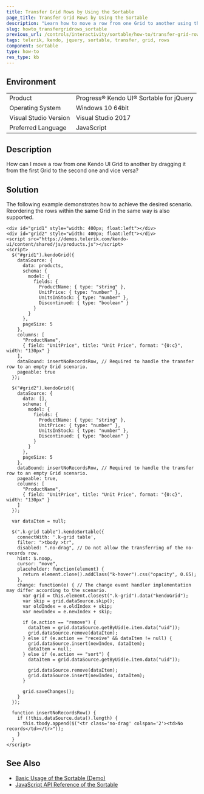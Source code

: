 ```yaml
---
title: Transfer Grid Rows by Using the Sortable
page_title: Transfer Grid Rows by Using the Sortable
description: "Learn how to move a row from one Grid to another using the Kendo UI Sortable component."
slug: howto_transfergridrows_sortable
previous_url: /controls/interactivity/sortable/how-to/transfer-grid-rows
tags: telerik, kendo, jquery, sortable, transfer, grid, rows
component: sortable
type: how-to
res_type: kb
---
```


## Environment

<table>
 <tr>
  <td>Product</td>
  <td>Progress® Kendo UI® Sortable for jQuery</td>
 </tr>
 <tr>
  <td>Operating System</td>
  <td>Windows 10 64bit</td>
 </tr>
 <tr>
  <td>Visual Studio Version</td>
  <td>Visual Studio 2017</td>
 </tr>
 <tr>
  <td>Preferred Language</td>
  <td>JavaScript</td>
 </tr>
</table>

## Description

How can I move a row from one Kendo UI Grid to another by dragging it from the first Grid to the second one and vice versa?

## Solution

The following example demonstrates how to achieve the desired scenario. Reordering the rows within the same Grid in the same way is also supported.

```dojo
<div id="grid1" style="width: 400px; float:left"></div>
<div id="grid2" style="width: 400px; float:left"></div>
<script src="https://demos.telerik.com/kendo-ui/content/shared/js/products.js"></script>
<script>
  $("#grid1").kendoGrid({
    dataSource: {
      data: products,
      schema: {
        model: {
          fields: {
            ProductName: { type: "string" },
            UnitPrice: { type: "number" },
            UnitsInStock: { type: "number" },
            Discontinued: { type: "boolean" }
          }
        }
      },
      pageSize: 5
    },
    columns: [
      "ProductName",
      { field: "UnitPrice", title: "Unit Price", format: "{0:c}", width: "130px" }
    ],
    dataBound: insertNoRecordsRow, // Required to handle the transfer row to an empty Grid scenario.
    pageable: true
  });

  $("#grid2").kendoGrid({
    dataSource: {
      data: [],
      schema: {
        model: {
          fields: {
            ProductName: { type: "string" },
            UnitPrice: { type: "number" },
            UnitsInStock: { type: "number" },
            Discontinued: { type: "boolean" }
          }
        }
      },
      pageSize: 5
    },
    dataBound: insertNoRecordsRow, // Required to handle the transfer row to an empty Grid scenario.
    pageable: true,
    columns: [
      "ProductName",
      { field: "UnitPrice", title: "Unit Price", format: "{0:c}", width: "130px" }
    ]
  });

  var dataItem = null;

  $(".k-grid table").kendoSortable({
    connectWith: '.k-grid table',
    filter: ">tbody >tr",
    disabled: ".no-drag", // Do not allow the transferring of the no-records row.
    hint: $.noop,
    cursor: "move",
    placeholder: function(element) {
      return element.clone().addClass("k-hover").css("opacity", 0.65);
    },
    change: function(e) { // The change event handler implementation may differ according to the scenario.
      var grid = this.element.closest(".k-grid").data("kendoGrid");
      var skip = grid.dataSource.skip();
      var oldIndex = e.oldIndex + skip;
      var newIndex = e.newIndex + skip;

      if (e.action == "remove") {
        dataItem = grid.dataSource.getByUid(e.item.data("uid"));
        grid.dataSource.remove(dataItem);
      } else if (e.action == "receive" && dataItem != null) {
        grid.dataSource.insert(newIndex, dataItem);
        dataItem = null;
      } else if (e.action == "sort") {
        dataItem = grid.dataSource.getByUid(e.item.data("uid"));

        grid.dataSource.remove(dataItem);
        grid.dataSource.insert(newIndex, dataItem);
      }

      grid.saveChanges();
    }
  });

  function insertNoRecordsRow() {
    if (!this.dataSource.data().length) {
      this.tbody.append($("<tr class='no-drag' colspan='2'><td>No records</td></tr>"));
    }
  }
</script>
```

## See Also

* [Basic Usage of the Sortable (Demo)](https://demos.telerik.com/kendo-ui/sortable/index)
* [JavaScript API Reference of the Sortable](/api/javascript/ui/sortable)
